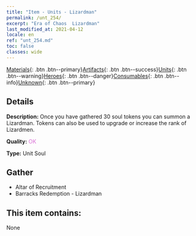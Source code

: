 ```yaml
---
title: "Item - Units - Lizardman"
permalink: /unt_254/
excerpt: "Era of Chaos  Lizardman"
last_modified_at: 2021-04-12
locale: en
ref: "unt_254.md"
toc: false
classes: wide
---
```

 [Materials](/Items/){: .btn .btn--primary}[Artifacts](/Items/Artifacts/){: .btn .btn--success}[Units](/Items/Units/){: .btn .btn--warning}[Heroes](/Items/Heroes/){: .btn .btn--danger}[Consumables](/Items/Consumables/){: .btn .btn--info}[Unknown](/Items/Unknown/){: .btn .btn--primary}

## Details
 **Description:** Once you have gathered 30 soul tokens you can summon a Lizardman. Tokens can also be used to upgrade or increase the rank of Lizardmen.

 **Quality:** <span style="color: #DA70D6">OK</span>

 **Type:** Unit Soul

## Gather

*    Altar of Recruitment 
*    Barracks Redemption - Lizardman 

## This item contains:

  None

